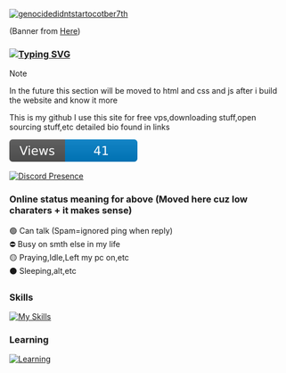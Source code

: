 [![genocidedidntstartocotber7th](https://raw.githubusercontent.com/Safouene1/support-palestine-banner/master/banner-support.svg)](https://arab.org/click-to-help/palestine/)

(Banner from [Here](https://github.com/Safouene1/support-palestine-banner?tab=readme-ov-file))

### [![Typing SVG](https://readme-typing-svg.demolab.com?font=LIBERATION+MONO&pause=1000&color=F7F7F7&random=false&width=435&lines=+%F0%9F%91%8B+Hello+there%2C+am+mwa)](https://git.io/typing-svg)
> [!NOTE]
> In the future this section will be moved to html and css and js after i build the website and know it more<br>

 This is my github 
I use this site for free vps,downloading stuff,open sourcing stuff,etc
detailed bio found in links



[![Image of Profile-views](https://github.com/Totallynotmwa/Profile-views/blob/master/svg/766914683/badge.svg)](https://github.com/Totallynotmwa/Profile-views/blob/master/readme/766914683/week.md)

[![Discord Presence](https://lanyard.cnrad.dev/api/834293703333642240)](https://discord.com/users/834293703333642240)
### Online status meaning for above (Moved here cuz low charaters + it makes sense)
🟢
Can talk (Spam=ignored ping when reply)
<br>
⛔
Busy on smth else in my life
<Br>
🟡
Praying,Idle,Left my pc on,etc
<br>
⚫
 Sleeping,alt,etc
### Skills
[![My Skills](https://skillicons.dev/icons?i=html,css)](https://skillicons.dev)
### Learning
[![Learning](https://skillicons.dev/icons?i=js,ts,tailwind,astro)](https://skillicons.dev)

